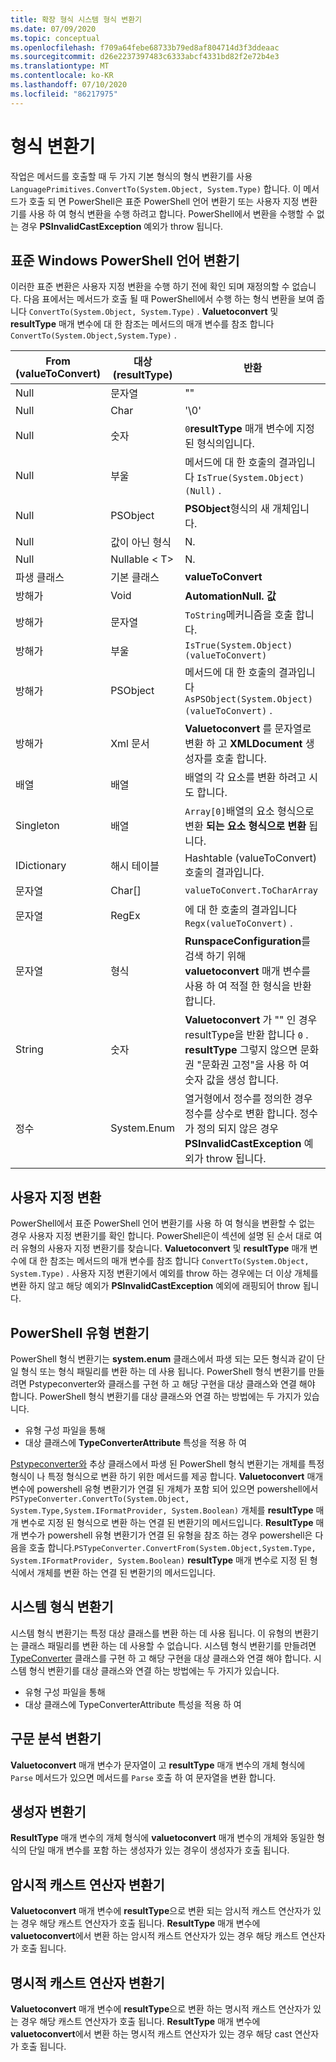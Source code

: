 ```yaml
---
title: 확장 형식 시스템 형식 변환기
ms.date: 07/09/2020
ms.topic: conceptual
ms.openlocfilehash: f709a64febe68733b79ed8af804714d3f3ddeaac
ms.sourcegitcommit: d26e2237397483c6333abcf4331bd82f2e72b4e3
ms.translationtype: MT
ms.contentlocale: ko-KR
ms.lasthandoff: 07/10/2020
ms.locfileid: "86217975"
---
```

# <a name="ets-type-converters"></a>형식 변환기

작업은 메서드를 호출할 때 두 가지 기본 형식의 형식 변환기를 사용 `LanguagePrimitives.ConvertTo(System.Object, System.Type)` 합니다. 이 메서드가 호출 되 면 PowerShell은 표준 PowerShell 언어 변환기 또는 사용자 지정 변환기를 사용 하 여 형식 변환을 수행 하려고 합니다. PowerShell에서 변환을 수행할 수 없는 경우 **PSInvalidCastException** 예외가 throw 됩니다.

## <a name="standard-windows-powershell-language-converters"></a>표준 Windows PowerShell 언어 변환기

이러한 표준 변환은 사용자 지정 변환을 수행 하기 전에 확인 되며 재정의할 수 없습니다. 다음 표에서는 메서드가 호출 될 때 PowerShell에서 수행 하는 형식 변환을 보여 줍니다 `ConvertTo(System.Object, System.Type)` . **Valuetoconvert** 및 **resultType** 매개 변수에 대 한 참조는 메서드의 매개 변수를 참조 합니다 `ConvertTo(System.Object,System.Type)` .

| From (valueToConvert) |  대상 (resultType)  |                                                                               반환                                                                               |
| --------------------- | ----------------- | ------------------------------------------------------------------------------------------------------------------------------------------------------------------- |
| Null                  | 문자열            | ""                                                                                                                                                                  |
| Null                  | Char              | '\0'                                                                                                                                                                |
| Null                  | 숫자           | `0`**resultType** 매개 변수에 지정 된 형식의입니다.                                                                                                          |
| Null                  | 부울           | 메서드에 대 한 호출의 결과입니다 `IsTrue(System.Object)(Null)` .                                                                                                        |
| Null                  | PSObject          | **PSObject**형식의 새 개체입니다.                                                                                                                                    |
| Null                  | 값이 아닌 형식    | N.                                                                                                                                                               |
| Null                  | Nullable &lt; T&gt; | N.                                                                                                                                                               |
| 파생 클래스         | 기본 클래스        | **valueToConvert**                                                                                                                                                  |
| 방해가              | Void              | **AutomationNull. 값**                                                                                                                                            |
| 방해가              | 문자열            | `ToString`메커니즘을 호출 합니다.                                                                                                                                         |
| 방해가              | 부울           | `IsTrue(System.Object) (valueToConvert)`                                                                                                                            |
| 방해가              | PSObject          | 메서드에 대 한 호출의 결과입니다 `AsPSObject(System.Object) (valueToConvert)` .                                                                                         |
| 방해가              | Xml 문서      | **Valuetoconvert** 를 문자열로 변환 하 고 **XMLDocument** 생성자를 호출 합니다.                                                                                      |
| 배열                 | 배열             | 배열의 각 요소를 변환 하려고 시도 합니다.                                                                                                                      |
| Singleton             | 배열             | `Array[0]`배열의 요소 형식으로 변환 **되는 요소 형식으로 변환** 됩니다.                                                                            |
| IDictionary           | 해시 테이블        | Hashtable (valueToConvert) 호출의 결과입니다.                                                                                                                       |
| 문자열                | Char[]            | `valueToConvert.ToCharArray`                                                                                                                                        |
| 문자열                | RegEx             | 에 대 한 호출의 결과입니다 `Regx(valueToConvert)` .                                                                                                                          |
| 문자열                | 형식              | **RunspaceConfiguration**를 검색 하기 위해 **valuetoconvert** 매개 변수를 사용 하 여 적절 한 형식을 반환 합니다.                                                 |
| String                | 숫자           | **Valuetoconvert** 가 "" 인 경우 resultType을 반환 합니다 `0` . **resultType** 그렇지 않으면 문화권 "문화권 고정"을 사용 하 여 숫자 값을 생성 합니다.                       |
| 정수               | System.Enum       | 열거형에서 정수를 정의한 경우 정수를 상수로 변환 합니다. 정수가 정의 되지 않은 경우 **PSInvalidCastException** 예외가 throw 됩니다. |

## <a name="custom-conversions"></a>사용자 지정 변환

PowerShell에서 표준 PowerShell 언어 변환기를 사용 하 여 형식을 변환할 수 없는 경우 사용자 지정 변환기를 확인 합니다. PowerShell은이 섹션에 설명 된 순서 대로 여러 유형의 사용자 지정 변환기를 찾습니다. **Valuetoconvert** 및 **resultType** 매개 변수에 대 한 참조는 메서드의 매개 변수를 참조 합니다 `ConvertTo(System.Object, System.Type)` . 사용자 지정 변환기에서 예외를 throw 하는 경우에는 더 이상 개체를 변환 하지 않고 해당 예외가 **PSInvalidCastException** 예외에 래핑되어 throw 됩니다.

## <a name="powershell-type-converter"></a>PowerShell 유형 변환기

PowerShell 형식 변환기는 **system.enum** 클래스에서 파생 되는 모든 형식과 같이 단일 형식 또는 형식 패밀리를 변환 하는 데 사용 됩니다. PowerShell 형식 변환기를 만들려면 Pstypeconverter와 클래스를 구현 하 고 해당 구현을 대상 클래스와 연결 해야 합니다. PowerShell 형식 변환기를 대상 클래스와 연결 하는 방법에는 두 가지가 있습니다.

- 유형 구성 파일을 통해
- 대상 클래스에 **TypeConverterAttribute** 특성을 적용 하 여

[Pstypeconverter와](/dotnet/api/system.management.automation.pstypeconverter) 추상 클래스에서 파생 된 PowerShell 형식 변환기는 개체를 특정 형식이 나 특정 형식으로 변환 하기 위한 메서드를 제공 합니다. **Valuetoconvert** 매개 변수에 powershell 유형 변환기가 연결 된 개체가 포함 되어 있으면 powershell에서`PSTypeConverter.ConvertTo(System.Object, System.Type,System.IFormatProvider, System.Boolean)`
개체를 **resultType** 매개 변수로 지정 된 형식으로 변환 하는 연결 된 변환기의 메서드입니다. **ResultType** 매개 변수가 powershell 유형 변환기가 연결 된 유형을 참조 하는 경우 powershell은 다음을 호출 합니다.`PSTypeConverter.ConvertFrom(System.Object,System.Type, System.IFormatProvider, System.Boolean)`
**resultType** 매개 변수로 지정 된 형식에서 개체를 변환 하는 연결 된 변환기의 메서드입니다.

## <a name="system-type-converter"></a>시스템 형식 변환기

시스템 형식 변환기는 특정 대상 클래스를 변환 하는 데 사용 됩니다. 이 유형의 변환기는 클래스 패밀리를 변환 하는 데 사용할 수 없습니다. 시스템 형식 변환기를 만들려면 [TypeConverter](/dotnet/api/system.management.automation.runspaces.typedata.typeconverter#System_Management_Automation_Runspaces_TypeData_TypeConverter) 클래스를 구현 하 고 해당 구현을 대상 클래스와 연결 해야 합니다. 시스템 형식 변환기를 대상 클래스와 연결 하는 방법에는 두 가지가 있습니다.

- 유형 구성 파일을 통해
- 대상 클래스에 TypeConverterAttribute 특성을 적용 하 여

## <a name="parse-converter"></a>구문 분석 변환기

**Valuetoconvert** 매개 변수가 문자열이 고 **resultType** 매개 변수의 개체 형식에 `Parse` 메서드가 있으면 메서드를 `Parse` 호출 하 여 문자열을 변환 합니다.

## <a name="constructor-converter"></a>생성자 변환기

**ResultType** 매개 변수의 개체 형식에 **valuetoconvert** 매개 변수의 개체와 동일한 형식의 단일 매개 변수를 포함 하는 생성자가 있는 경우이 생성자가 호출 됩니다.

## <a name="implicit-cast-operator-converter"></a>암시적 캐스트 연산자 변환기

**Valuetoconvert** 매개 변수에 **resultType**으로 변환 되는 암시적 캐스트 연산자가 있는 경우 해당 캐스트 연산자가 호출 됩니다. **ResultType** 매개 변수에 **valuetoconvert**에서 변환 하는 암시적 캐스트 연산자가 있는 경우 해당 캐스트 연산자가 호출 됩니다.

## <a name="explicit-cast-operator-converter"></a>명시적 캐스트 연산자 변환기

**Valuetoconvert** 매개 변수에 **resultType**으로 변환 하는 명시적 캐스트 연산자가 있는 경우 해당 캐스트 연산자가 호출 됩니다. **ResultType** 매개 변수에 **valuetoconvert**에서 변환 하는 명시적 캐스트 연산자가 있는 경우 해당 cast 연산자가 호출 됩니다.
